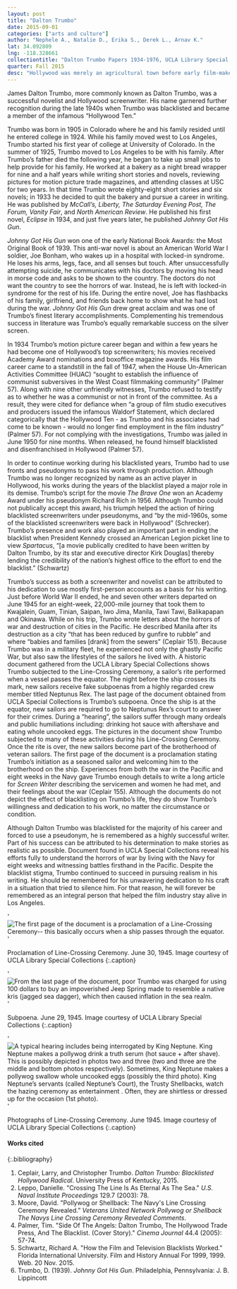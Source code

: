 ```yaml
---
layout: post
title: "Dalton Trumbo"
date: 2015-09-01
categories: ["arts and culture"]
author: "Nephele A., Natalie D., Erika S., Derek L., Arnav K."
lat: 34.092809
lng: -118.328661
collectiontitle: "Dalton Trumbo Papers 1934-1976, UCLA Library Special Collections"
quarter: Fall 2015
desc: "Hollywood was merely an agricultural town before early film-makers realized that the sunlight that shines on this town would be perfect for movies. Today, Hollywood is a metonym for the entertainment business; it is a myth for everything in relation to movies.  This was the birthplace of  motion pictures and today it continues to be associated with films. It is an integral part of Los Angeles’ appeal and identity."
---
```

James Dalton Trumbo, more commonly known as Dalton Trumbo, was a successful novelist and Hollywood screenwriter. His name garnered further recognition during the late 1940s when Trumbo was blacklisted and became a member of the infamous “Hollywood Ten.”

Trumbo was born in 1905 in Colorado where he and his family resided until he entered college in 1924. While his family moved west to Los Angeles, Trumbo started his first year of college at University of Colorado. In the summer of 1925, Trumbo moved to Los Angeles to be with his family.  After Trumbo’s father died the following year, he began to take up small jobs to help provide for his family. He worked at a bakery as a night bread wrapper for nine and a half years while writing short stories and novels, reviewing pictures for motion picture trade magazines, and attending classes at USC for two years. In that time Trumbo wrote eighty-eight short stories and six novels; in 1933 he decided to quit the bakery and pursue a career in writing. He was published by *McCall’s, Liberty, The Saturday Evening Post, The Forum, Vanity Fair*, and *North American Review*. He published his first novel, *Eclipse* in 1934, and just five years later, he published *Johnny Got His Gun*.

*Johnny Got His Gun* won one of the early National Book Awards: the Most Original Book of 1939. This anti-war novel is about an American World War I soldier, Joe Bonham, who wakes up in a hospital with locked-in syndrome. He loses his arms, legs, face, and all senses but touch. After unsuccessfully attempting suicide, he communicates with his doctors by moving his head in morse code and asks to be shown to the country. The doctors do not want the country to see the horrors of war. Instead, he is left with locked-in syndrome for the rest of his life. During the entire novel, Joe has flashbacks of his family, girlfriend, and friends back home to show what he had lost during the war. *Johnny Got His Gun* drew great acclaim and was one of Trumbo’s finest literary accomplishments. Complementing his tremendous success in literature was Trumbo’s equally remarkable success on the silver screen.

In 1934 Trumbo’s motion picture career began and within a few years he had become one of Hollywood’s top screenwriters; his movies received Academy Award nominations and boxoffice magazine awards. His film career came to a standstill in the fall of 1947, when the House Un-American Activities Committee (HUAC) “sought to establish the influence of communist subversives in the West Coast filmmaking community” (Palmer 57). Along with nine other unfriendly witnesses, Trumbo refused to testify as to whether he was a communist or not in front of the committee. As a result, they were cited for defiance when “a group of film studio executives and producers issued the infamous Waldorf Statement, which declared categorically that the Hollywood Ten - as Trumbo and his associates had come to be known - would no longer find employment in the film industry” (Palmer 57). For not complying with the investigations, Trumbo was jailed in June 1950 for nine months. When released, he found  himself blacklisted and disenfranchised in Hollywood (Palmer 57).

In order to continue working during his blacklisted years, Trumbo had to use fronts and pseudonyms to pass his work through production. Although Trumbo was no longer recognized by name as an active player in Hollywood, his works during the years of the blacklist played a major role in its demise. Trumbo’s script for the movie *The Brave One* won an Academy Award under his pseudonym Richard Rich in 1956. Although Trumbo could not publically accept this award, his triumph helped the action of hiring blacklisted screenwriters under pseudonyms, and “by the mid-1960s, some of the blacklisted screenwriters were back in Hollywood” (Schrecker). Trumbo’s presence and work also played an important part in ending the blacklist when President Kennedy crossed an American Legion picket line to view *Spartacus*, “[a movie publically credited to have been written by Dalton Trumbo, by its star and executive director Kirk Douglas] thereby lending the credibility of the nation’s highest office to the effort to end the blacklist.” (Schwartz)

Trumbo’s success as both a screenwriter and novelist can be attributed to his dedication to use mostly first-person accounts as a basis for his writing. Just before World War II ended, he and seven other writers departed on June 1945 for an eight-week, 22,000-mile journey that took them to Kwajalein, Guam, Tinian, Saipan, Iwo Jima, Manila, Tawi Tawi, Balikapapan and Okinawa.  While on his trip, Trumbo wrote letters about the horrors of war and destruction of cities in the Pacific. He described Manila after its destruction as a city “that has been reduced by gunfire to rubble” and where “babies and families [drank] from the sewers” (Ceplair 151). Because Trumbo was in a military fleet, he experienced not only the ghastly Pacific War, but also saw the lifestyles of the sailors he lived with. A historic document gathered from the UCLA Library Special Collections shows Trumbo subjected to the Line-Crossing Ceremony, a sailor’s rite performed when a vessel passes the equator. The night before the ship crosses its mark, new sailors receive fake subpoenas from a highly regarded crew member titled Neptunus Rex. The last page of the document obtained from UCLA Special Collections is Trumbo’s subpoena. Once the ship is at the equator, new sailors are required to go to Neptunus Rex’s court to answer for their crimes. During a “hearing”, the sailors suffer through many ordeals and public humiliations including: drinking hot sauce with aftershave and eating whole uncooked eggs. The pictures in the document show Trumbo subjected to many of these activities during his Line-Crossing Ceremony. Once the rite is over, the new sailors become part of the brotherhood of veteran sailors. The first page of the document is a proclamation stating Trumbo’s initiation as a seasoned sailor and welcoming him to the brotherhood on the ship. Experiences from both the war in the Pacific and eight weeks in the Navy gave Trumbo enough details to write a long article for *Screen Writer* describing the servicemen and women he had met, and their feelings about the war (Ceplair 155).  Although the documents do not depict the effect of blacklisting on Trumbo’s life, they do show Trumbo’s willingness and dedication to his work, no matter the circumstance or condition.

Although Dalton Trumbo was blacklisted for the majority of his career and forced to use a pseudonym, he is remembered as a highly successful writer. Part of his success can be attributed to his determination to make stories as realistic as possible. Document found in UCLA Special Collections reveal his efforts fully to understand the horrors of war by living with the Navy for eight weeks and witnessing battles firsthand in the Pacific. Despite the blacklist stigma, Trumbo continued to succeed in pursuing realism in his writing. He should be remembered for his unwavering dedication to his craft in a situation that tried to silence him. For that reason, he will forever be remembered as an integral person that helped the film industry stay alive in Los Angeles.


'![The first page of the document is a proclamation of a Line-Crossing Ceremony-- this basically occurs when a ship passes through the equator.](images/trumbopage1.jpg)'

Proclamation of Line-Crossing Ceremony. June 30, 1945. Image courtesy of UCLA Library Special Collections
   {:.caption}

'![From the last page of the document, poor Trumbo was charged for using 100 dollars to buy an impoverished Jeep Spring made to resemble a native kris (jagged sea dagger), which then caused inflation in the sea realm.](images/trumbopage2.jpg)'

Subpoena. June 29, 1945. Image courtesy of UCLA Library Special Collections
   {:.caption}

'![A typical hearing includes being interrogated by King Neptune. King Neptune makes a pollywog drink a truth serum (hot sauce + after shave). This is possibly depicted in photos two and three (two and three are the middle and bottom photos respectively). Sometimes, King Neptune makes a pollywog swallow whole uncooked eggs (possibly the third photo). King Neptune’s servants (called Neptune’s Court), the Trusty Shellbacks, watch the hazing ceremony as entertainment . Often, they are shirtless or dressed up for the occasion (1st photo).](images/trumbophotos.jpg)'

Photographs of Line-Crossing Ceremony. June 1945. Image courtesy of UCLA Library Special Collections
   {:.caption}


#### Works cited

{:.bibliography}
1. Ceplair, Larry, and Christopher Trumbo. *Dalton Trumbo: Blacklisted Hollywood Radical*. University Press of Kentucky, 2015.
2. Leppo, Danielle. &quot;Crossing The Line Is As Eternal As The Sea.&quot; *U.S. Naval Institute Proceedings* 129.7 (2003): 78.
3. Moore, David. &quot;Pollywog or Shellback: The Navy's Line Crossing Ceremony Revealed.” *Veterans United Network Pollywog or Shellback The Navys Line Crossing Ceremony Revealed Comments*.
4. Palmer, Tim. &quot;Side Of The Angels: Dalton Trumbo, The Hollywood Trade Press, And The Blacklist. (Cover Story).&quot; *Cinema Journal* 44.4 (2005): 57-74.
5. Schwartz, Richard A. &quot;How the Film and Television Blacklists Worked.&quot; Florida International University.  Film and History Annual For 1999, 1999. Web. 20 Nov. 2015.
6. Trumbo, D. (1939). *Johnny Got His Gun*. Philadelphia, Pennsylvania: J. B. Lippincott
